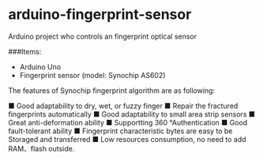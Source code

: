 arduino-fingerprint-sensor
==========================

Arduino project who controls an fingerprint optical sensor

###Items:

* Arduino Uno
* Fingerprint sensor (model: Synochip AS602)
 
The features of Synochip fingerprint algorithm are as following:
 
   ■ Good adaptability to dry, wet, or fuzzy finger 
   ■ Repair the fractured fingerprints automatically 
   ■ Good adaptability to small area strip sensors 
   ■ Great anti-deformation ability
   ■ Supportting 360 °Authentication
   ■ Good fault-tolerant ability
   ■ Fingerprint characteristic bytes are easy to be Storaged and transferred
   ■ Low resources consumption, no need to add RAM、flash outside.
   
